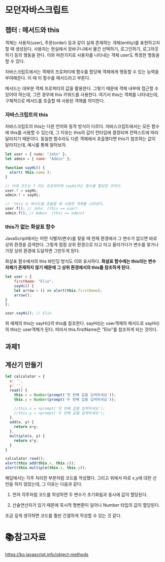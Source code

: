 # 모던자바스크립트

## 챕터 : 메서드와 this

객체는 사용자(user), 주문(order) 등과 같이 실제 존재하는 개체(entity)를 표현하고자 할 때 생성된다. 사용자는 현실에서 장바구니에서 물건 선택하기, 로그인하기, 로그아웃하기 등의 행동을 한다. 이와 마찬가지로 사용자를 나타내는 객체 user도 특정한 행동을 할 수 있다.

자바스크립트에서는 객체의 프로퍼티에 함수를 할당해 객체에게 행동할 수 있는 능력을 부여해준다. 이 때 이 함수를 메서드라고 부른다.

메서드는 대부분 객체 프로퍼티의 값을 활용한다. 그렇기 때문에 객체 내부에 접근할 수 있어야 하는데, 그런 경우에 this 키워드를 사용한다. 여기서 this는 객체를 나타내는데, 구체적으로 메서드를 호출할 때 사용된 객체를 의미한다.

### 자바스크립트의 this

자바스크립트의 this는 다른 언어와 동작 방식이 다르다. 자바스크립트에서는 모든 함수에 this를 사용할 수 있는데, 그 이유는 this의 값이 런타임에 결정되며 컨텍스트에 따라 달라지기 때문이다. 동일한 함수라도 다른 객체에서 호출했다면 this가 참조하는 값이 달라지는데, 예시를 통해 알아보자.

```javascript
let user = { name: "John" };
let admin = { name: "Admin" };

function sayHi() {
  alert( this.name );
}

// 아래 코드는 f 라는 프로퍼티에 sayHi라는 함수를 할당한 것이다.
user.f = sayHi;
admin.f = sayHi;

// 'this'는 메서드를 호출할 때 사용한 객체를 나타낸다.
user.f(); // John  (this == user)
admin.f(); // Admin  (this == admin)
```

### this가 없는 화살표 함수

JavaScript에서는 어떤 식별자(변수)를 찾을 때 현재 환경에서 그 변수가 없으면 바로 상위 환경을 검색한다. 그렇게 점점 상위 환경으로 타고 타고 올라가다가 변수를 찾거나 가장 상위 환경에 도달하면 그만두게 된다.

화살표 함수에서의 this 바인딩 방식도 이와 유사하다. **화살표 함수에는 this라는 변수 자체가 존재하지 않기 때문에 그 상위 환경에서의 this를 참조하게 된다.**

```javascript
let user = {
    firstName: "Elio",
    sayHi() {
    let arrow = () => alert(this.firstName);
    arrow();
}
};

user.sayHi(); // Elio
```

위 예제의 this는 sayHi()의 this를 참조한다. sayHi()는 user객체의 메서드로 sayHi()의 this는 user객체가 된다. 따라서 this.firstName은 "Elio"를 참조하게 되는 것이다. 

## 과제1

## 계산기 만들기

```javascript
let calculator = {
  x: '',
  y: '',
  read() {
    this.x = Number(prompt('첫 번째 값을 입력하세요'));
    this.y = Number(prompt('두 번째 값을 입력하세요'));

    //this.x = +prompt('첫 번째 값을 입력하세요');
    //this.y = +prompt('두 번째 값을 입력하세요');
  },
  add(x, y) {
    return x+y;
  },
  multiple(x, y) {
    return x*y;
  }
}

calculator.read();
alert(this.add(this.x, this.y));
alert(this.multiple(this.x, this.y));
```

해답에서는 각주 처리한 부분처럼 코드를 작성했다. 그리고 위에서 따로 x,y에 대한 선언을 하지 않았는데, 그 이유는 다음과 같다.

1. 먼저 각주처럼 코드를 작성하면 두 변수가 초기화됨과 동시에 값이 할당된다.

2. 산술연산자가 있기 때문에 묵시적 형변환이 일어나 Number 타입의 값이 할당된다.

조금 깊게 생각하면 코드를 훨씬 간결하게 작성할 수 있는 것 같다.

# :books:참고자료

https://ko.javascript.info/object-methods

